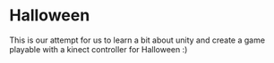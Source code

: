 # Halloween

This is our attempt for us to learn a bit about unity and create a game playable with a kinect controller for Halloween :)

